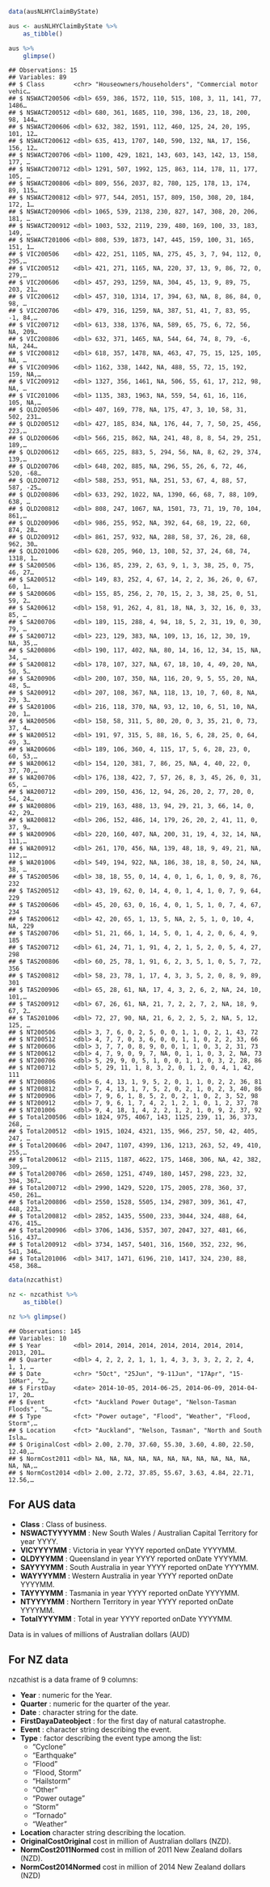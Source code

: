 ``` r
data(ausNLHYClaimByState)

aus <- ausNLHYClaimByState %>%
    as_tibble()

aus %>%
    glimpse()
```

    ## Observations: 15
    ## Variables: 89
    ## $ Class        <chr> "Houseowners/householders", "Commercial motor vehic…
    ## $ NSWACT200506 <dbl> 659, 386, 1572, 110, 515, 108, 3, 11, 141, 77, 1486…
    ## $ NSWACT200512 <dbl> 680, 361, 1685, 110, 398, 136, 23, 18, 200, 98, 144…
    ## $ NSWACT200606 <dbl> 632, 382, 1591, 112, 460, 125, 24, 20, 195, 101, 12…
    ## $ NSWACT200612 <dbl> 635, 413, 1707, 140, 590, 132, NA, 17, 156, 156, 12…
    ## $ NSWACT200706 <dbl> 1100, 429, 1821, 143, 603, 143, 142, 13, 158, 177, …
    ## $ NSWACT200712 <dbl> 1291, 507, 1992, 125, 863, 114, 178, 11, 177, 105, …
    ## $ NSWACT200806 <dbl> 809, 556, 2037, 82, 780, 125, 178, 13, 174, 89, 115…
    ## $ NSWACT200812 <dbl> 977, 544, 2051, 157, 809, 150, 308, 20, 184, 172, 1…
    ## $ NSWACT200906 <dbl> 1065, 539, 2138, 230, 827, 147, 308, 20, 206, 181, …
    ## $ NSWACT200912 <dbl> 1003, 532, 2119, 239, 480, 169, 100, 33, 183, 149, …
    ## $ NSWACT201006 <dbl> 808, 539, 1873, 147, 445, 159, 100, 31, 165, 151, 1…
    ## $ VIC200506    <dbl> 422, 251, 1105, NA, 275, 45, 3, 7, 94, 112, 0, 295,…
    ## $ VIC200512    <dbl> 421, 271, 1165, NA, 220, 37, 13, 9, 86, 72, 0, 279,…
    ## $ VIC200606    <dbl> 457, 293, 1259, NA, 304, 45, 13, 9, 89, 75, 203, 21…
    ## $ VIC200612    <dbl> 457, 310, 1314, 17, 394, 63, NA, 8, 86, 84, 0, 98, …
    ## $ VIC200706    <dbl> 479, 316, 1259, NA, 387, 51, 41, 7, 83, 95, -1, 84,…
    ## $ VIC200712    <dbl> 613, 338, 1376, NA, 589, 65, 75, 6, 72, 56, NA, 209…
    ## $ VIC200806    <dbl> 632, 371, 1465, NA, 544, 64, 74, 8, 79, -6, NA, 244…
    ## $ VIC200812    <dbl> 618, 357, 1478, NA, 463, 47, 75, 15, 125, 105, NA, …
    ## $ VIC200906    <dbl> 1162, 338, 1442, NA, 488, 55, 72, 15, 192, 159, NA,…
    ## $ VIC200912    <dbl> 1327, 356, 1461, NA, 506, 55, 61, 17, 212, 98, NA, …
    ## $ VIC201006    <dbl> 1135, 383, 1963, NA, 559, 54, 61, 16, 116, 105, NA,…
    ## $ QLD200506    <dbl> 407, 169, 778, NA, 175, 47, 3, 10, 58, 31, 502, 231…
    ## $ QLD200512    <dbl> 427, 185, 834, NA, 176, 44, 7, 7, 50, 25, 456, 223,…
    ## $ QLD200606    <dbl> 566, 215, 862, NA, 241, 48, 8, 8, 54, 29, 251, 189,…
    ## $ QLD200612    <dbl> 665, 225, 883, 5, 294, 56, NA, 8, 62, 29, 374, 139,…
    ## $ QLD200706    <dbl> 648, 202, 885, NA, 296, 55, 26, 6, 72, 46, 520, -68…
    ## $ QLD200712    <dbl> 588, 253, 951, NA, 251, 53, 67, 4, 88, 57, 587, -25…
    ## $ QLD200806    <dbl> 633, 292, 1022, NA, 1390, 66, 68, 7, 88, 109, 638, …
    ## $ QLD200812    <dbl> 808, 247, 1067, NA, 1501, 73, 71, 19, 70, 104, 861,…
    ## $ QLD200906    <dbl> 986, 255, 952, NA, 392, 64, 68, 19, 22, 60, 874, 28…
    ## $ QLD200912    <dbl> 861, 257, 932, NA, 288, 58, 37, 26, 28, 68, 962, 30…
    ## $ QLD201006    <dbl> 628, 205, 960, 13, 108, 52, 37, 24, 68, 74, 1318, 1…
    ## $ SA200506     <dbl> 136, 85, 239, 2, 63, 9, 1, 3, 38, 25, 0, 75, 46, 27…
    ## $ SA200512     <dbl> 149, 83, 252, 4, 67, 14, 2, 2, 36, 26, 0, 67, 60, 1…
    ## $ SA200606     <dbl> 155, 85, 256, 2, 70, 15, 2, 3, 38, 25, 0, 51, 59, 2…
    ## $ SA200612     <dbl> 158, 91, 262, 4, 81, 18, NA, 3, 32, 16, 0, 33, 85, …
    ## $ SA200706     <dbl> 189, 115, 288, 4, 94, 18, 5, 2, 31, 19, 0, 30, 79, …
    ## $ SA200712     <dbl> 223, 129, 383, NA, 109, 13, 16, 12, 30, 19, NA, 35,…
    ## $ SA200806     <dbl> 190, 117, 402, NA, 80, 14, 16, 12, 34, 15, NA, 34, …
    ## $ SA200812     <dbl> 178, 107, 327, NA, 67, 18, 10, 4, 49, 20, NA, 50, 5…
    ## $ SA200906     <dbl> 200, 107, 350, NA, 116, 20, 9, 5, 55, 20, NA, 48, 5…
    ## $ SA200912     <dbl> 207, 108, 367, NA, 118, 13, 10, 7, 60, 8, NA, 29, 3…
    ## $ SA201006     <dbl> 216, 118, 370, NA, 93, 12, 10, 6, 51, 10, NA, 20, 1…
    ## $ WA200506     <dbl> 158, 58, 311, 5, 80, 20, 0, 3, 35, 21, 0, 73, 37, 4…
    ## $ WA200512     <dbl> 191, 97, 315, 5, 88, 16, 5, 6, 28, 25, 0, 64, 49, 3…
    ## $ WA200606     <dbl> 189, 106, 360, 4, 115, 17, 5, 6, 28, 23, 0, 60, 53,…
    ## $ WA200612     <dbl> 154, 120, 381, 7, 86, 25, NA, 4, 40, 22, 0, 37, 70,…
    ## $ WA200706     <dbl> 176, 138, 422, 7, 57, 26, 8, 3, 45, 26, 0, 31, 65, …
    ## $ WA200712     <dbl> 209, 150, 436, 12, 94, 26, 20, 2, 77, 20, 0, 54, 24…
    ## $ WA200806     <dbl> 219, 163, 488, 13, 94, 29, 21, 3, 66, 14, 0, 42, 29…
    ## $ WA200812     <dbl> 206, 152, 486, 14, 179, 26, 20, 2, 41, 11, 0, 37, 9…
    ## $ WA200906     <dbl> 220, 160, 407, NA, 200, 31, 19, 4, 32, 14, NA, 111,…
    ## $ WA200912     <dbl> 261, 170, 456, NA, 139, 48, 18, 9, 49, 21, NA, 112,…
    ## $ WA201006     <dbl> 549, 194, 922, NA, 186, 38, 18, 8, 50, 24, NA, 38, …
    ## $ TAS200506    <dbl> 38, 18, 55, 0, 14, 4, 0, 1, 6, 1, 0, 9, 8, 76, 232
    ## $ TAS200512    <dbl> 43, 19, 62, 0, 14, 4, 0, 1, 4, 1, 0, 7, 9, 64, 229
    ## $ TAS200606    <dbl> 45, 20, 63, 0, 16, 4, 0, 1, 5, 1, 0, 7, 4, 67, 234
    ## $ TAS200612    <dbl> 42, 20, 65, 1, 13, 5, NA, 2, 5, 1, 0, 10, 4, NA, 229
    ## $ TAS200706    <dbl> 51, 21, 66, 1, 14, 5, 0, 1, 4, 2, 0, 6, 4, 9, 185
    ## $ TAS200712    <dbl> 61, 24, 71, 1, 91, 4, 2, 1, 5, 2, 0, 5, 4, 27, 298
    ## $ TAS200806    <dbl> 60, 25, 78, 1, 91, 6, 2, 3, 5, 1, 0, 5, 7, 72, 356
    ## $ TAS200812    <dbl> 58, 23, 78, 1, 17, 4, 3, 3, 5, 2, 0, 8, 9, 89, 301
    ## $ TAS200906    <dbl> 65, 28, 61, NA, 17, 4, 3, 2, 6, 2, NA, 24, 10, 101,…
    ## $ TAS200912    <dbl> 67, 26, 61, NA, 21, 7, 2, 2, 7, 2, NA, 18, 9, 67, 2…
    ## $ TAS201006    <dbl> 72, 27, 90, NA, 21, 6, 2, 2, 5, 2, NA, 5, 12, 125, …
    ## $ NT200506     <dbl> 3, 7, 6, 0, 2, 5, 0, 0, 1, 1, 0, 2, 1, 43, 72
    ## $ NT200512     <dbl> 4, 7, 7, 0, 3, 6, 0, 0, 1, 1, 0, 2, 2, 33, 66
    ## $ NT200606     <dbl> 3, 7, 7, 0, 8, 9, 0, 0, 1, 1, 0, 3, 2, 31, 73
    ## $ NT200612     <dbl> 4, 7, 9, 0, 9, 7, NA, 0, 1, 1, 0, 3, 2, NA, 73
    ## $ NT200706     <dbl> 5, 29, 9, 0, 5, 1, 0, 0, 1, 1, 0, 3, 2, 28, 86
    ## $ NT200712     <dbl> 5, 29, 11, 1, 8, 3, 2, 0, 1, 2, 0, 4, 1, 42, 111
    ## $ NT200806     <dbl> 6, 4, 13, 1, 9, 5, 2, 0, 1, 1, 0, 2, 2, 36, 81
    ## $ NT200812     <dbl> 7, 4, 13, 1, 7, 5, 2, 0, 2, 1, 0, 2, 3, 40, 86
    ## $ NT200906     <dbl> 7, 9, 6, 1, 8, 5, 2, 0, 2, 1, 0, 2, 3, 52, 98
    ## $ NT200912     <dbl> 7, 9, 6, 1, 7, 4, 2, 1, 2, 1, 0, 1, 2, 37, 78
    ## $ NT201006     <dbl> 9, 4, 18, 1, 4, 2, 2, 1, 2, 1, 0, 9, 2, 37, 92
    ## $ Total200506  <dbl> 1824, 975, 4067, 143, 1125, 239, 11, 36, 373, 268, …
    ## $ Total200512  <dbl> 1915, 1024, 4321, 135, 966, 257, 50, 42, 405, 247, …
    ## $ Total200606  <dbl> 2047, 1107, 4399, 136, 1213, 263, 52, 49, 410, 255,…
    ## $ Total200612  <dbl> 2115, 1187, 4622, 175, 1468, 306, NA, 42, 382, 309,…
    ## $ Total200706  <dbl> 2650, 1251, 4749, 180, 1457, 298, 223, 32, 394, 367…
    ## $ Total200712  <dbl> 2990, 1429, 5220, 175, 2005, 278, 360, 37, 450, 261…
    ## $ Total200806  <dbl> 2550, 1528, 5505, 134, 2987, 309, 361, 47, 448, 223…
    ## $ Total200812  <dbl> 2852, 1435, 5500, 233, 3044, 324, 488, 64, 476, 415…
    ## $ Total200906  <dbl> 3706, 1436, 5357, 307, 2047, 327, 481, 66, 516, 437…
    ## $ Total200912  <dbl> 3734, 1457, 5401, 316, 1560, 352, 232, 96, 541, 346…
    ## $ Total201006  <dbl> 3417, 1471, 6196, 210, 1417, 324, 230, 88, 458, 368…

``` r
data(nzcathist)

nz <- nzcathist %>%
    as_tibble()

nz %>% glimpse()
```

    ## Observations: 145
    ## Variables: 10
    ## $ Year         <dbl> 2014, 2014, 2014, 2014, 2014, 2014, 2014, 2013, 201…
    ## $ Quarter      <dbl> 4, 2, 2, 2, 1, 1, 1, 4, 3, 3, 3, 2, 2, 2, 4, 1, 1, …
    ## $ Date         <chr> "5Oct", "25Jun", "9-11Jun", "17Apr", "15-16Mar", "2…
    ## $ FirstDay     <date> 2014-10-05, 2014-06-25, 2014-06-09, 2014-04-17, 20…
    ## $ Event        <fct> "Auckland Power Outage", "Nelson-Tasman Floods", "S…
    ## $ Type         <fct> "Power outage", "Flood", "Weather", "Flood, Storm",…
    ## $ Location     <fct> "Auckland", "Nelson, Tasman", "North and South Isla…
    ## $ OriginalCost <dbl> 2.00, 2.70, 37.60, 55.30, 3.60, 4.80, 22.50, 12.40,…
    ## $ NormCost2011 <dbl> NA, NA, NA, NA, NA, NA, NA, NA, NA, NA, NA, NA, NA,…
    ## $ NormCost2014 <dbl> 2.00, 2.72, 37.85, 55.67, 3.63, 4.84, 22.71, 12.56,…

## For AUS data

  - **Class** : Class of business.
  - **NSWACTYYYYMM** : New South Wales / Australian Capital Territory
    for year YYYY.
  - **VICYYYYMM** : Victoria in year YYYY reported onDate YYYYMM.
  - **QLDYYYMM** : Queensland in year YYYY reported onDate YYYYMM.
  - **SAYYYYMM** : South Australia in year YYYY reported onDate YYYYMM.
  - **WAYYYYMM** : Western Australia in year YYYY reported onDate
    YYYYMM.
  - **TAYYYYMM** : Tasmania in year YYYY reported onDate YYYYMM.
  - **NTYYYYMM** : Northern Territory in year YYYY reported onDate
    YYYYMM.
  - **TotalYYYYMM** : Total in year YYYY reported onDate YYYYMM.

Data is in values of millions of Australian dollars (AUD)

## For NZ data

nzcathist is a data frame of 9 columns:

  - **Year** : numeric for the Year.
  - **Quarter** : numeric for the quarter of the year.
  - **Date** : character string for the date.
  - **FirstDayaDateobject** : for the first day of natural catastrophe.
  - **Event** : character string describing the event.
  - **Type** : factor describing the event type among the list:
      - “Cyclone”
      - “Earthquake”
      - “Flood”
      - “Flood, Storm”
      - “Hailstorm”
      - “Other”
      - “Power outage”
      - “Storm”
      - “Tornado”
      - “Weather”
  - **Location** character string describing the location.
  - **OriginalCostOriginal** cost in million of Australian dollars
    (NZD).
  - **NormCost2011Normed** cost in million of 2011 New Zealand dollars
    (NZD).
  - **NormCost2014Normed** cost in million of 2014 New Zealand dollars
    (NZD)
